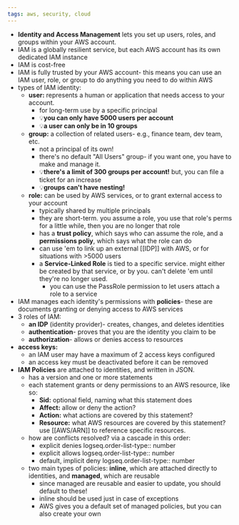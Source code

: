 ```yaml
---
tags: aws, security, cloud
---
```


- **Identity and Access Management** lets you set up users, roles, and groups within your AWS account.
- IAM is a globally resilient service, but each AWS account has its own dedicated IAM instance
- IAM is cost-free
- IAM is fully trusted by your AWS account- this means you can use an IAM user, role, or group to do anything you need to do within AWS
- types of IAM identity:
	- **user:** represents a human or application that needs access to your account.
		- for long-term use by a specific principal
		- 💡**you can only have 5000 users per account**
		- 💡**a user can only be in 10 groups**
	- **group:** a collection of related users- e.g., finance team, dev team, etc.
		- not a principal of its own!
		- there's no default "All Users" group- if you want one, you have to make and manage it.
		- 💡**there's a limit of 300 groups per account!** but, you can file a ticket for an increase
		- 💡**groups can't have nesting!**
	- **role:** can be used by AWS services, or to grant external access to your account
		- typically shared by multiple principals
		- they are short-term. you assume a role, you use that role's perms for a little while, then you are no longer that role
		- has a **trust policy**, which says who can assume the role, and a **permissions poliy**, which says what the role can do
		- can use 'em to link up an external [[IDP]] with AWS, or for situations with >5000 users
		- a **Service-Linked Role** is tied to a specific service. might either be created by that service, or by you. can't delete 'em until they're no longer used.
			- you can use the PassRole permission to let users attach a role to a service
- IAM manages each identity's permissions with **policies**- these are documents granting or denying access to AWS services
- 3 roles of IAM:
	- **an IDP** (identity provider)- creates, changes, and deletes identities
	- **authentication**- proves that you are the identity you claim to be
	- **authorization**- allows or denies access to resources
- **access keys:**
	- an IAM user may have a maximum of 2 access keys configured
	- an access key must be deactivated before it can be removed
- **IAM Policies** are attached to identities, and written in JSON.
	- has a version and one or more statements
	- each statement grants or deny permissions to an AWS resource, like so:
		- **Sid:** optional field, naming what this statement does
		- **Affect:** allow or deny the action?
		- **Action:** what actions are covered by this statement?
		- **Resource:** what AWS resources are covered by this statement? use [[AWS/ARN]] to reference specific resources.
	- how are conflicts resolved? via a cascade in this order:
		- explicit denies
		  logseq.order-list-type:: number
		- explicit allows
		  logseq.order-list-type:: number
		- default, implicit deny
		  logseq.order-list-type:: number
	- two main types of policies: **inline**, which are attached directly to identities, and **managed**, which are reusable
		- since managed are reusable and easier to update, you should default to these!
		- inline should be used just in case of exceptions
		- AWS gives you a default set of managed policies, but you can also create your own